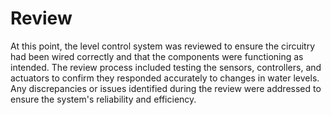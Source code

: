 # Review
At this point, the level control system was reviewed to ensure the circuitry had been wired correctly and that the components were functioning as intended. The review process included testing the sensors, controllers, and actuators to confirm they responded accurately to changes in water levels. Any discrepancies or issues identified during the review were addressed to ensure the system's reliability and efficiency.
